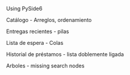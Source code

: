 Using PySide6

Catálogo - Arreglos, ordenamiento

Entregas recientes - pilas

Lista de espera - Colas

Historial de préstamos - lista doblemente ligada

Arboles - missing search nodes
